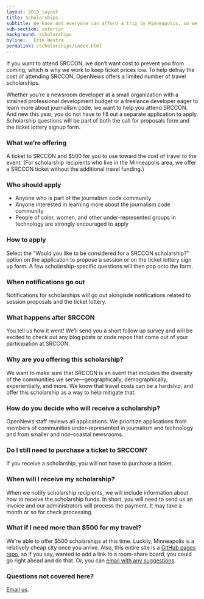 ```yaml
---
layout: 2015_layout
title: Scholarships
subtitle: We know not everyone can afford a trip to Minneapolis, so we offer a limited number of travel scholarships to help you make it to SRCCON.
sub-section: interior
background: scholarships
byline:   Erik Westra
permalink: /scholarships/index.html
---
```

<p class="bodybig">If you want to attend SRCCON, we don&rsquo;t want cost to prevent you from coming, which is why we work to keep ticket prices low. To help defray the cost of attending SRCCON, OpenNews offers a limited number of travel scholarships.</p>

Whether you&rsquo;re a newsroom developer at a small organization with a strained professional development budget or a freelance developer eager to learn more about journalism code, we want to help you attend SRCCON. And new this year, you do not have to fill out a separate application to apply. Scholarship questions will be part of both the call for proposals form and the ticket lottery signup form.

### What we&rsquo;re offering
A ticket to SRCCON and $500 for you to use toward the cost of travel to the event. (For scholarship recipients who live in the Minneapolis area, we offer a SRCCON ticket without the additional travel funding.)

### Who should apply
* Anyone who is part of the journalism code community
* Anyone interested in learning more about the journalism code community
* People of color, women, and other under-represented groups in technology are strongly encouraged to apply

### How to apply
Select the "Would you like to be considered for a SRCCON scholarship?" option on the application to propose a session or on the ticket lottery sign up form. A few scholarship-specific questions will then pop onto the form.

### When notifications go out
Notifications for scholarships will go out alongisde notifications related to session proposals and the ticket lottery. 

### What happens after SRCCON
You tell us how it went! We&rsquo;ll send you a short follow up survey and will be excited to check out any blog posts or code repos that come out of your participation at SRCCON.

### Why are you offering this scholarship?
We want to make sure that SRCCON is an event that includes the diversity of the communities we serve&mdash;geographically, demographically, experientially, and more. We know that travel costs can be a hardship, and offer this scholarship as a way to help mitigate that.

### How do you decide who will receive a scholarship?
OpenNews staff reviews all applications. We prioritize applications from members of communities under-represented in journalism and technology and from smaller and non-coastal newsrooms.

### Do I still need to purchase a ticket to SRCCON?
If you receive a scholarship, you will not have to purchase a ticket. 

### When will I receive my scholarship?
When we notify scholarship recipients, we will include information about how to receive the scholarship funds. In short, you will need to send us an invoice and our administrators will process the payment. It may take a month or so for check processing.

### What if I need more than $500 for my travel?
We're able to offer $500 scholarships at this time. Luckily, Minneapolis is a relatively cheap city once you arrive. Also, this entire site is a [GitHub pages repo](https://github.com/OpenNews/srccon), so if you say, wanted to add a link to a room-share board, you could go right ahead and do that. Or, you can [email with any suggestions](erika@opennews.org).

### Questions not covered here?
[Email us](srccon@opennews.org).
